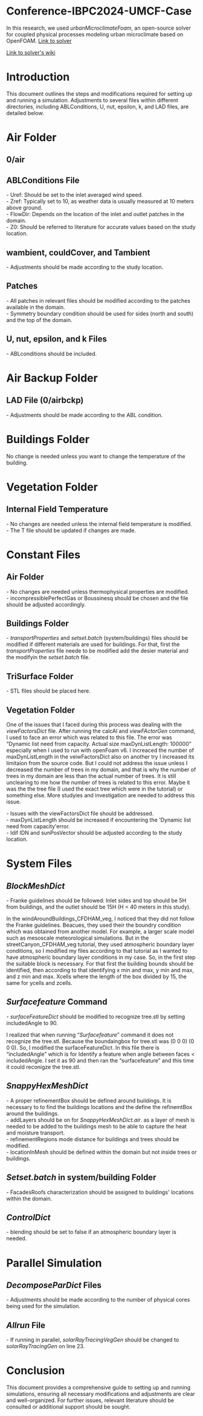 # Conference-IBPC2024-UMCF-Case

In this research, we used *urbanMicroclimateFoam*, an open-source solver for coupled physical processes modeling urban microclimate based on OpenFOAM. 
[Link to solver](https://gitlab.ethz.ch/openfoam-cbp/solvers/urbanmicroclimatefoam) 

[Link to solver's wiki](https://gitlab.ethz.ch/openfoam-cbp/solvers/urbanmicroclimatefoam/-/wikis/home) 

# Introduction

This document outlines the steps and modifications required for setting up and running a simulation. Adjustments to several files within different directories, including ABLConditions, U, nut, epsilon, k, and LAD files, are detailed below.

# Air Folder

## 0/air

## ABLConditions File

\- Uref: Should be set to the inlet averaged wind speed.  
\- Zref: Typically set to 10, as weather data is usually measured at 10 meters above ground.  
\- FlowDir: Depends on the location of the inlet and outlet patches in the domain.  
\- Z0: Should be referred to literature for accurate values based on the study location.

## wambient, couldCover, and Tambient

\- Adjustments should be made according to the study location.

## Patches

\- All patches in relevant files should be modified according to the patches available in the domain.  
\- Symmetry boundary condition should be used for sides (north and south) and the top of the domain.

## U, nut, epsilon, and k Files

\- ABLconditions should be included.

# Air Backup Folder

## LAD File (0/airbckp)

\- Adjustments should be made according to the ABL condition.

# Buildings Folder

No change is needed unless you want to change the temperature of the building.

# Vegetation Folder

## Internal Field Temperature

\- No changes are needed unless the internal field temperature is modified.  
\- The T file should be updated if changes are made.

# Constant Files

## Air Folder

\- No changes are needed unless thermophysical properties are modified.  
\- incompressiblePerfectGas or Boussinesq should be chosen and the file should be adjusted accordingly.

## Buildings Folder

\- _transportProperties_ and _setset.batch_ (system/buildings) files should be modified if different materials are used for buildings. For that, first the _transportProperties_ file neede to be modified add the desier material and the modifyin the _setset.batch_ file.

## TriSurface Folder

\- STL files should be placed here.

## Vegetation Folder

One of the issues that I faced during this process was dealing with the _viewFactorsDict_ file. After running the calcAl and _viewFActorGen_ command, I used to face an error which was related to this file. The error was “Dynamic list need from capacity. Actual size maxDynListLength: 100000” especially when I used to run with openFoam v6. I increaced the number of maxDynListLength in the veiwFactorsDict also on another try I increased its limitaion from the source code. But I could not address the issue unless I decreased the number of trees in my domain, and that is why the number of trees in my domain are less than the actual number of trees. It is still unclearing to me how the number of trees is related to this error. Maybe it was the the tree file (I used the exact tree which were in the tutorial) or something else. More studyies and investigation are needed to address this issue.

\- Issues with the viewFactorsDict file should be addressed.  
\- maxDynListLength should be increased if encountering the 'Dynamic list need from capacity'error.  
\- Idif IDN and sunPosVector should be adjusted according to the study location.

# System Files

## _BlockMeshDict_

\- Franke guidelines should be followed: Inlet sides and top should be 5H from buildings, and the outlet should be 15H (H = 40 meters in this study).

In the windAroundBuildings_CFDHAM_veg, I noticed that they did not follow the Franke guidelines. Beacues, they used their the boundry condition which was obtained from another model. For example, a larger scale model such as mesoscale meteorological simulations. But in the streetCanyon_CFDHAM_veg tutorial, they used atmospheric boundary layer conditions, so I modified my files according to that tutorial as I wanted to have atmospheric boundary layer conditions in my case. So, in the first step the suitable block is necessary. For that first the building bounds should be identified, then according to that identifying x min and max, y min and max, and z min and max. Xcells where the length of the box divided by 15, the same for ycells and zcells.

## _Surfacefeature_ Command

\- _surfaceFeatureDict_ should be modified to recognize tree.stl by setting includedAngle to 90.

I realized that when running “_Surfacefeature_” command it does not recognize the tree.stl. Because the boundaingbox for tree.stl was (0 0 0) (0 0 0). So, I modified the surfaceFeatureDict. In this file there is “includedAngle” which is for Identify a feature when angle between faces < includedAngle. I set it as 90 and then ran the “surfacefeature” and this time it could reconigze the tree.stl.

## _SnappyHexMeshDict_

\- A proper refinementBox should be defined around buildings. It is necessary to to find the buildings locations and the define the refinemtBox around the buildings.  
\- addLayers should be on for _SnappyHexMeshDict.air_. as a layer of mesh is needed to be added to the buildings mesh to be able to capture the heat and moisture transport.  
\- refinementRegions mode distance for buildings and trees should be modified.  
\- locationInMesh should be defined within the domain but not inside trees or buildings.

## _Setset.batch_ in system/building Folder

\- FacadesRoofs characterization should be assigned to buildings' locations within the domain.

## _ControlDict_

\- blending should be set to false if an atmospheric boundary layer is needed.

# Parallel Simulation

## _DecomposeParDict_ Files

\- Adjustments should be made according to the number of physical cores being used for the simulation.

## _Allrun_ File

\- If running in parallel, _solarRayTracingVegGen_ should be changed to _solarRayTracingGen_ on line 23.

# Conclusion

This document provides a comprehensive guide to setting up and running simulations, ensuring all necessary modifications and adjustments are clear and well-organized. For further issues, relevant literature should be consulted or additional support should be sought.

